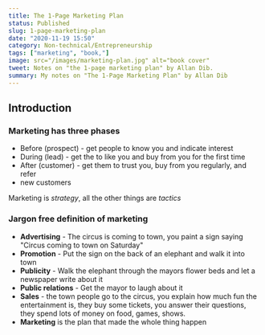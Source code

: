 ```yaml
---
title: The 1-Page Marketing Plan
status: Published
slug: 1-page-marketing-plan
date: "2020-11-19 15:50"
category: Non-technical/Entrepreneurship
tags: ["marketing", "book,"]
image: src="/images/marketing-plan.jpg" alt="book cover"
tweet: Notes on "the 1-page marketing plan" by Allan Dib.
summary: My notes on "The 1-Page Marketing Plan" by Allan Dib
---
```


## Introduction

### Marketing has three phases

- Before (prospect) - get people to know you and indicate interest
- During (lead) - get the to like you and buy from you for the first time
- After (customer) - get them to trust you, buy from you regularly, and refer
- new customers

Marketing is _strategy_, all the other things are _tactics_

### Jargon free definition of marketing

- **Advertising** - The circus is coming to town, you paint a sign saying "Circus coming to town on Saturday"
- **Promotion** - Put the sign on the back of an elephant and walk it into town
- **Publicity** - Walk the elephant through the mayors flower beds and let a newspaper write about it
- **Public relations** - Get the mayor to laugh about it
- **Sales** - the town people go to the circus, you explain how much fun the entertainment is, they buy some tickets, you answer their questions, they spend lots of money on food, games, shows.
- **Marketing** is the plan that made the whole thing happen
